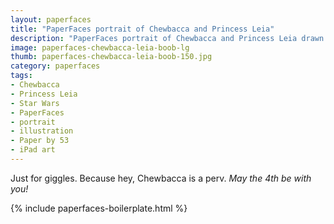 ```yaml
---
layout: paperfaces
title: "PaperFaces portrait of Chewbacca and Princess Leia"
description: "PaperFaces portrait of Chewbacca and Princess Leia drawn with Paper by 53 on an iPad."
image: paperfaces-chewbacca-leia-boob-lg
thumb: paperfaces-chewbacca-leia-boob-150.jpg
category: paperfaces
tags: 
- Chewbacca
- Princess Leia
- Star Wars
- PaperFaces
- portrait
- illustration
- Paper by 53
- iPad art
---
```


Just for giggles. Because hey, Chewbacca is a perv. *May the 4th be with you!*

{% include paperfaces-boilerplate.html %}